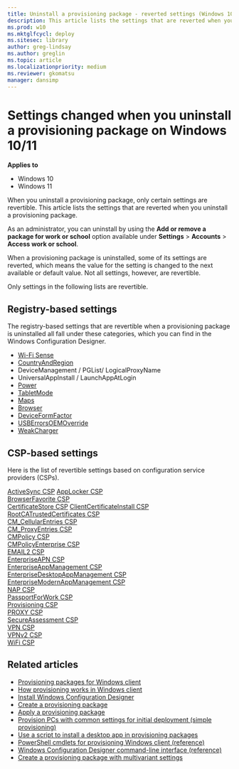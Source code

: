 ```yaml
---
title: Uninstall a provisioning package - reverted settings (Windows 10/11)
description: This article lists the settings that are reverted when you uninstall a provisioning package on Windows 10/11 desktop client devices.
ms.prod: w10
ms.mktglfcycl: deploy
ms.sitesec: library
author: greg-lindsay
ms.author: greglin
ms.topic: article
ms.localizationpriority: medium
ms.reviewer: gkomatsu
manager: dansimp
---
```


# Settings changed when you uninstall a provisioning package on Windows 10/11


**Applies to**

-   Windows 10
-   Windows 11

When you uninstall a provisioning package, only certain settings are revertible. This article lists the settings that are reverted when you uninstall a provisioning package.


As an administrator, you can uninstall by using the **Add or remove a package for work or school** option available under **Settings** > **Accounts** > **Access work or school**.

When a provisioning package is uninstalled, some of its settings are reverted, which means the value for the setting is changed to the next available or default value. Not all settings, however, are revertible. 

Only settings in the following lists are revertible. 

## Registry-based settings

The registry-based settings that are revertible when a provisioning package is uninstalled all fall under these categories, which you can find in the  Windows Configuration Designer. 


- [Wi-Fi Sense](../wcd/wcd-connectivityprofiles.md#wifisense)
- [CountryAndRegion](../wcd/wcd-countryandregion.md)
- DeviceManagement / PGList/ LogicalProxyName
- UniversalAppInstall / LaunchAppAtLogin
- [Power](/previous-versions//dn953704(v=vs.85))
- [TabletMode](../wcd/wcd-tabletmode.md) 
- [Maps](../wcd/wcd-maps.md) 
- [Browser](../wcd/wcd-browser.md)
- [DeviceFormFactor](../wcd/wcd-deviceformfactor.md) 
- [USBErrorsOEMOverride](/previous-versions/windows/hardware/previsioning-framework/mt769908(v=vs.85)) 
- [WeakCharger](../wcd/wcd-weakcharger.md) 



## CSP-based settings

Here is the list of revertible settings based on configuration service providers (CSPs). 

[ActiveSync CSP](/windows/client-management/mdm/activesync-csp) 
[AppLocker CSP](/windows/client-management/mdm/applocker-csp)  
[BrowserFavorite CSP](/windows/client-management/mdm/browserfavorite-csp)   
[CertificateStore CSP](/windows/client-management/mdm/certificatestore-csp) 
[ClientCertificateInstall CSP](/windows/client-management/mdm/clientcertificateinstall-csp)   
[RootCATrustedCertificates CSP](/windows/client-management/mdm/rootcacertificates-csp)   
[CM_CellularEntries CSP](/windows/client-management/mdm/cm-cellularentries-csp)   
[CM_ProxyEntries CSP](/windows/client-management/mdm/cm-proxyentries-csp)   
[CMPolicy CSP](/windows/client-management/mdm/cmpolicy-csp)   
[CMPolicyEnterprise CSP](/windows/client-management/mdm/cmpolicyenterprise-csp)   
[EMAIL2 CSP](/windows/client-management/mdm/email2-csp)   
[EnterpriseAPN CSP](/windows/client-management/mdm/enterpriseapn-csp)   
[EnterpriseAppManagement CSP](/windows/client-management/mdm/enterpriseappmanagement-csp)   
[EnterpriseDesktopAppManagement CSP](/windows/client-management/mdm/enterprisedesktopappmanagement-csp)   
[EnterpriseModernAppManagement CSP](/windows/client-management/mdm/enterprisemodernappmanagement-csp)   
[NAP CSP](/windows/client-management/mdm/nap-csp)   
[PassportForWork CSP](/windows/client-management/mdm/passportforwork-csp)   
[Provisioning CSP](/windows/client-management/mdm/provisioning-csp)   
[PROXY CSP](/windows/client-management/mdm/proxy-csp)   
[SecureAssessment CSP](/windows/client-management/mdm/secureassessment-csp)   
[VPN CSP](/windows/client-management/mdm/vpn-csp)   
[VPNv2 CSP](/windows/client-management/mdm/vpnv2-csp)   
[WiFi CSP](/windows/client-management/mdm/wifi-csp)   



## Related articles

- [Provisioning packages for Windows client](provisioning-packages.md)
- [How provisioning works in Windows client](provisioning-how-it-works.md)
- [Install Windows Configuration Designer](provisioning-install-icd.md)
- [Create a provisioning package](provisioning-create-package.md)
- [Apply a provisioning package](provisioning-apply-package.md)
- [Provision PCs with common settings for initial deployment (simple provisioning)](provision-pcs-for-initial-deployment.md)
- [Use a script to install a desktop app in provisioning packages](provisioning-script-to-install-app.md)
- [PowerShell cmdlets for provisioning Windows client (reference)](provisioning-powershell.md)
- [Windows Configuration Designer command-line interface (reference)](provisioning-command-line.md)
- [Create a provisioning package with multivariant settings](provisioning-multivariant.md)
